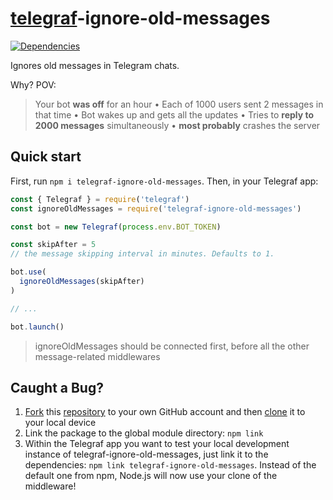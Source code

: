 # [telegraf](https://www.npmjs.com/package/telegraf)-ignore-old-messages

[![Dependencies](https://img.shields.io/badge/dependencies-none-brightgreen)](# "zero dependency")

Ignores old messages in Telegram chats.

Why? POV:
> Your bot **was off** for an hour • Each of 1000 users sent 2 messages in that time • Bot wakes up and gets all the updates • Tries to **reply to 2000 messages** simultaneously • **most probably** crashes the server

## Quick start

First, run `npm i telegraf-ignore-old-messages`. Then, in your Telegraf app:

```js
const { Telegraf } = require('telegraf')
const ignoreOldMessages = require('telegraf-ignore-old-messages')

const bot = new Telegraf(process.env.BOT_TOKEN)

const skipAfter = 5
// the message skipping interval in minutes. Defaults to 1.

bot.use(
  ignoreOldMessages(skipAfter)
)

// ...

bot.launch()
```

> ignoreOldMessages should be connected first, before all the other message-related middlewares

## Caught a Bug?

1. [Fork](https://help.github.com/articles/fork-a-repo/) this [repository](https://github.com/artginzburg/telegraf-ignore-old-messages/fork) to your own GitHub account and then [clone](https://help.github.com/articles/cloning-a-repository/) it to your local device
2. Link the package to the global module directory: `npm link`
3. Within the Telegraf app you want to test your local development instance of telegraf-ignore-old-messages, just link it to the dependencies: `npm link telegraf-ignore-old-messages`. Instead of the default one from npm, Node.js will now use your clone of the middleware!